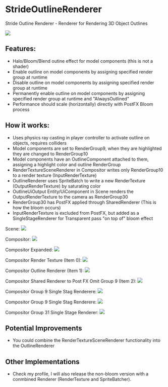 # StrideOutlineRenderer
Stride Outline Renderer - Renderer for Rendering 3D Object Outlines

 <img src="Screenshots/StrideOutlineRenderer.png">

## Features:
- Halo/Bloom/Blend outine effect for model components (this is not a shader)
- Enable outline on model components by assigning specified render group at runtime
- Disable outline on model components by assigning specified render group at runtime
- Permanently enable outline on model components by assigning specified render group at runtime and "AlwaysOutlined"
- Performance should scale (horizontally) directly with PostFX Bloom process

## How it works:
- Uses physics ray casting in player controller to activate outline on objects, requires colliders
- Model components are set to RenderGroup9, when they are highlighted they are changed to RenderGroup10
- Model components have an OutlineComponent attached to them, assigning a highlight color and outline RenderGroup
- RenderTextureSceneRenderer in Compositor writes only RenderGroup10 to a render texture (InputRenderTexture)
- OutlineRenderer uses SpriteBatch to write a new RenderTexture (OutputRenderTexture) by saturating color
- OutlineUiOutput Entity/UiComponent in Scene renders the OutputRenderTexture to the camera as RenderGroup30
- RenderGroup30 has PostFX applied through SharedRenderer (This is how the bloom occurs)
- InputRenderTexture is excluded from PostFX, but added as a SingleStageRenderer for Transparent pass "on top of" bloom effect

Scene:
<img src="Screenshots/Scene.png">

Compositor:
 <img src="Screenshots/Compositor.png">
 
Compositor Expanded:
<img src="Screenshots/CompositorExpanded.png">
  
Compositor Render Texture (Item 0):
<img src="Screenshots/GroupRenderToTexture.png">

Compositor Outline Renderer (Item 1):
<img src="Screenshots/OutlineRenderer.png">

Compositor Shared Renderer to Post FX Omit Group 9 (Item 2):
<img src="Screenshots/OmiGroupSharedRenderer.png">

Compositor Group 9 Single Stag Renderere:
<img src="Screenshots/OmitGroupSharedRenderer.png">

Compositor Group 9 Single Stag Renderere:
<img src="Screenshots/OmitGroupSharedRenderer.png">

Compositor Group 31 Single Stage Renderer:
<img src="Screenshots/Group31SingleStage.png">
 
## Potential Improvements
- You could combine the RenderTextureSceneRenderer functionality into the OutlineRenderer

## Other Implementations
- Check my profile, I will also release the non-bloom version with a conmbined Renderer (RenderTexture and SpriteBatcher).



